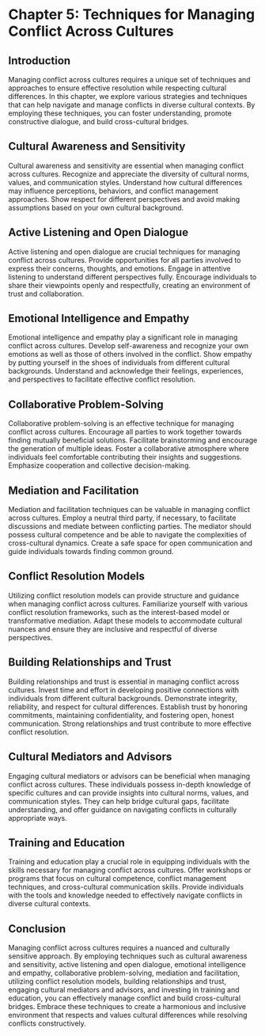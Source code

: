 Chapter 5: Techniques for Managing Conflict Across Cultures
===========================================================

Introduction
------------

Managing conflict across cultures requires a unique set of techniques and approaches to ensure effective resolution while respecting cultural differences. In this chapter, we explore various strategies and techniques that can help navigate and manage conflicts in diverse cultural contexts. By employing these techniques, you can foster understanding, promote constructive dialogue, and build cross-cultural bridges.

Cultural Awareness and Sensitivity
----------------------------------

Cultural awareness and sensitivity are essential when managing conflict across cultures. Recognize and appreciate the diversity of cultural norms, values, and communication styles. Understand how cultural differences may influence perceptions, behaviors, and conflict management approaches. Show respect for different perspectives and avoid making assumptions based on your own cultural background.

Active Listening and Open Dialogue
----------------------------------

Active listening and open dialogue are crucial techniques for managing conflict across cultures. Provide opportunities for all parties involved to express their concerns, thoughts, and emotions. Engage in attentive listening to understand different perspectives fully. Encourage individuals to share their viewpoints openly and respectfully, creating an environment of trust and collaboration.

Emotional Intelligence and Empathy
----------------------------------

Emotional intelligence and empathy play a significant role in managing conflict across cultures. Develop self-awareness and recognize your own emotions as well as those of others involved in the conflict. Show empathy by putting yourself in the shoes of individuals from different cultural backgrounds. Understand and acknowledge their feelings, experiences, and perspectives to facilitate effective conflict resolution.

Collaborative Problem-Solving
-----------------------------

Collaborative problem-solving is an effective technique for managing conflict across cultures. Encourage all parties to work together towards finding mutually beneficial solutions. Facilitate brainstorming and encourage the generation of multiple ideas. Foster a collaborative atmosphere where individuals feel comfortable contributing their insights and suggestions. Emphasize cooperation and collective decision-making.

Mediation and Facilitation
--------------------------

Mediation and facilitation techniques can be valuable in managing conflict across cultures. Employ a neutral third party, if necessary, to facilitate discussions and mediate between conflicting parties. The mediator should possess cultural competence and be able to navigate the complexities of cross-cultural dynamics. Create a safe space for open communication and guide individuals towards finding common ground.

Conflict Resolution Models
--------------------------

Utilizing conflict resolution models can provide structure and guidance when managing conflict across cultures. Familiarize yourself with various conflict resolution frameworks, such as the interest-based model or transformative mediation. Adapt these models to accommodate cultural nuances and ensure they are inclusive and respectful of diverse perspectives.

Building Relationships and Trust
--------------------------------

Building relationships and trust is essential in managing conflict across cultures. Invest time and effort in developing positive connections with individuals from different cultural backgrounds. Demonstrate integrity, reliability, and respect for cultural differences. Establish trust by honoring commitments, maintaining confidentiality, and fostering open, honest communication. Strong relationships and trust contribute to more effective conflict resolution.

Cultural Mediators and Advisors
-------------------------------

Engaging cultural mediators or advisors can be beneficial when managing conflict across cultures. These individuals possess in-depth knowledge of specific cultures and can provide insights into cultural norms, values, and communication styles. They can help bridge cultural gaps, facilitate understanding, and offer guidance on navigating conflicts in culturally appropriate ways.

Training and Education
----------------------

Training and education play a crucial role in equipping individuals with the skills necessary for managing conflict across cultures. Offer workshops or programs that focus on cultural competence, conflict management techniques, and cross-cultural communication skills. Provide individuals with the tools and knowledge needed to effectively navigate conflicts in diverse cultural contexts.

Conclusion
----------

Managing conflict across cultures requires a nuanced and culturally sensitive approach. By employing techniques such as cultural awareness and sensitivity, active listening and open dialogue, emotional intelligence and empathy, collaborative problem-solving, mediation and facilitation, utilizing conflict resolution models, building relationships and trust, engaging cultural mediators and advisors, and investing in training and education, you can effectively manage conflict and build cross-cultural bridges. Embrace these techniques to create a harmonious and inclusive environment that respects and values cultural differences while resolving conflicts constructively.
